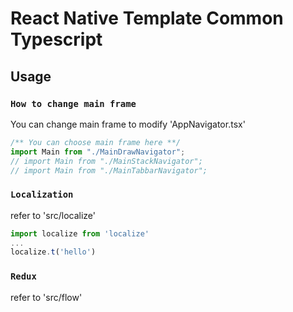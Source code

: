 # React Native Template Common Typescript

## Usage

### `How to change main frame`

You can change main frame to modify 'AppNavigator.tsx'

```typescript
/** You can choose main frame here **/
import Main from "./MainDrawNavigator";
// import Main from "./MainStackNavigator";
// import Main from "./MainTabbarNavigator";
```

### `Localization`

refer to 'src/localize'

```javascript
import localize from 'localize'
...
localize.t('hello')
```

### `Redux`

refer to 'src/flow'
